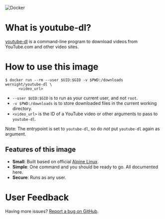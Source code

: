 ![Docker](https://github.com/NullPrice/docker-youtube-dl/workflows/Docker/badge.svg)

What is youtube-dl?
==================

[youtube-dl](https://github.com/rg3/youtube-dl) is a command-line program to download videos from YouTube.com and other video sites.


How to use this image
=====================

    $ docker run --rm --user $UID:$GID -v $PWD:/downloads wernight/youtube-dl \
          <video_url>

  * `--user $UID:$GID` is to run as your current user, and not `root`.
  * `-v $PWD:/downloads` is to store downloaded files in the current working directory.
  * `<video_url>` is the ID of a YouTube video or other arguments to pass to `youtube-dl`.

Note: The entrypoint is set to `youtube-dl`, so do *not* put `youtube-dl` again as argument.

Features of this image
----------------------

  * **Small**: Built based on official [Alpine Linux](https://registry.hub.docker.com/_/alpine/).
  * **Simple**: One command and you should be ready to go. All documented here.
  * **Secure**: Runs as any user.


User Feedback
=============

Having more issues? [Report a bug on GitHub](https://github.com/wernight/docker-youtube-dl/issues).
